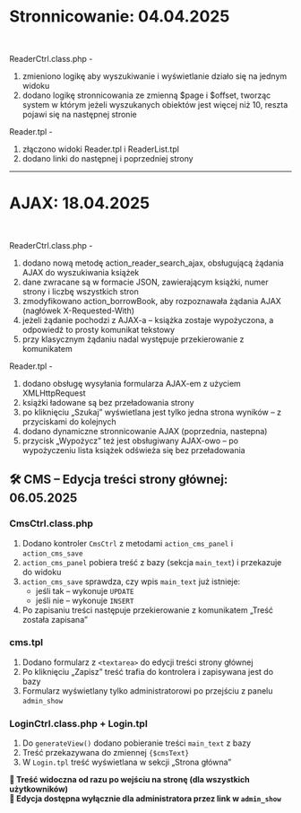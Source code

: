 <h1>Stronnicowanie: 04.04.2025</h1> <br>

ReaderCtrl.class.php - 
1. zmieniono logikę aby wyszukiwanie i wyświetlanie działo się na jednym widoku
2. dodano logikę stronnicowania ze zmienną $page i $offset, tworząc system w którym jeżeli wyszukanych obiektów jest więcej niż 10, reszta pojawi się na następnej stronie 

Reader.tpl -
1. złączono widoki Reader.tpl i ReaderList.tpl
2. dodano linki do następnej i poprzedniej strony
<hr>
<h1>AJAX: 18.04.2025</h1> <br>

ReaderCtrl.class.php -
1. dodano nową metodę action_reader_search_ajax, obsługującą żądania AJAX do wyszukiwania książek
2. dane zwracane są w formacie JSON, zawierającym książki, numer strony i liczbę wszystkich stron
3. zmodyfikowano action_borrowBook, aby rozpoznawała żądania AJAX (nagłówek X-Requested-With)
4. jeżeli żądanie pochodzi z AJAX-a – książka zostaje wypożyczona, a odpowiedź to prosty komunikat tekstowy
5. przy klasycznym żądaniu nadal występuje przekierowanie z komunikatem

Reader.tpl - 
1. dodano obsługę wysyłania formularza AJAX-em z użyciem XMLHttpRequest
2. książki ładowane są bez przeładowania strony
3. po kliknięciu „Szukaj” wyświetlana jest tylko jedna strona wyników – z przyciskami do kolejnych
4. dodano dynamiczne stronnicowanie AJAX (poprzednia, nastepna)
5. przycisk „Wypożycz” też jest obsługiwany AJAX-owo – po wypożyczeniu lista książek odświeża się bez przeładowania

<h2>🛠️ CMS – Edycja treści strony głównej: 06.05.2025</h2>

<h3>CmsCtrl.class.php</h3>
<ol>
  <li>Dodano kontroler <code>CmsCtrl</code> z metodami <code>action_cms_panel</code> i <code>action_cms_save</code></li>
  <li><code>action_cms_panel</code> pobiera treść z bazy (sekcja <code>main_text</code>) i przekazuje do widoku</li>
  <li><code>action_cms_save</code> sprawdza, czy wpis <code>main_text</code> już istnieje:
    <ul>
      <li>jeśli tak – wykonuje <code>UPDATE</code></li>
      <li>jeśli nie – wykonuje <code>INSERT</code></li>
    </ul>
  </li>
  <li>Po zapisaniu treści następuje przekierowanie z komunikatem „Treść została zapisana”</li>
</ol>

<h3>cms.tpl</h3>
<ol>
  <li>Dodano formularz z <code>&lt;textarea&gt;</code> do edycji treści strony głównej</li>
  <li>Po kliknięciu „Zapisz” treść trafia do kontrolera i zapisywana jest do bazy</li>
  <li>Formularz wyświetlany tylko administratorowi po przejściu z panelu <code>admin_show</code></li>
</ol>

<h3>LoginCtrl.class.php + Login.tpl</h3>
<ol>
  <li>Do <code>generateView()</code> dodano pobieranie treści <code>main_text</code> z bazy</li>
  <li>Treść przekazywana do zmiennej <code>{$cmsText}</code></li>
  <li>W <code>Login.tpl</code> treść wyświetlana w sekcji „Strona główna”</li>
</ol>

<p><strong>📌 Treść widoczna od razu po wejściu na stronę (dla wszystkich użytkowników)</strong><br>
<strong>📌 Edycja dostępna wyłącznie dla administratora przez link w <code>admin_show</code></strong></p>
